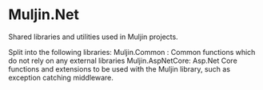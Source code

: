 
# Muljin.Net
Shared libraries and utilities used in Muljin projects.

Split into the following libraries:
Muljin.Common : Common functions which do not rely on any external libraries
Muljin.AspNetCore: Asp.Net Core functions and extensions to be used with the Muljin library, such as exception catching middleware.
